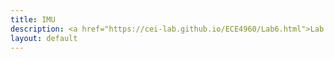 ```yaml
---
title: IMU
description: <a href="https://cei-lab.github.io/ECE4960/Lab6.html">Lab 6</a>
layout: default
---
```

